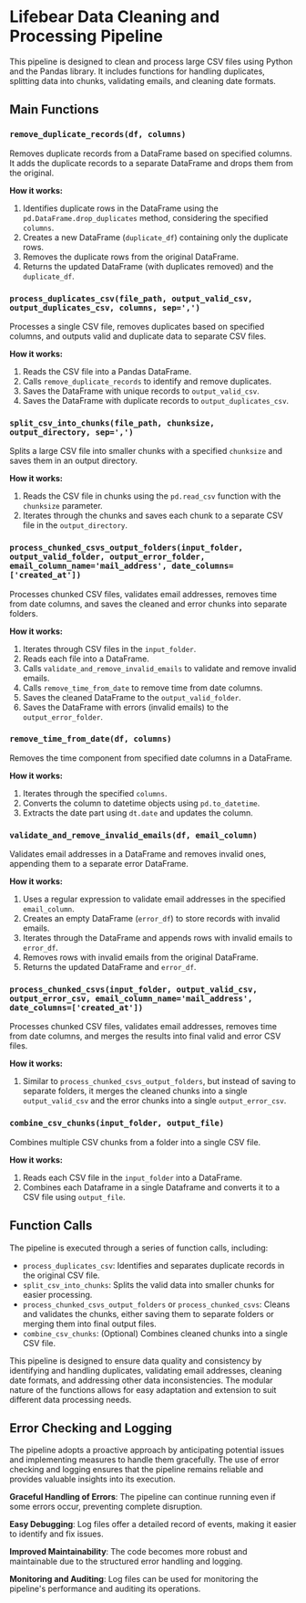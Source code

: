 # Lifebear Data Cleaning and Processing Pipeline

This pipeline is designed to clean and process large CSV files using Python and the Pandas library. It includes functions for handling duplicates, splitting data into chunks, validating emails, and cleaning date formats.

## Main Functions

### `remove_duplicate_records(df, columns)`

Removes duplicate records from a DataFrame based on specified columns. It adds the duplicate records to a separate DataFrame and drops them from the original.

**How it works:**
1. Identifies duplicate rows in the DataFrame using the `pd.DataFrame.drop_duplicates` method, considering the specified `columns`.
2. Creates a new DataFrame (`duplicate_df`) containing only the duplicate rows.
3. Removes the duplicate rows from the original DataFrame.
4. Returns the updated DataFrame (with duplicates removed) and the `duplicate_df`.

### `process_duplicates_csv(file_path, output_valid_csv, output_duplicates_csv, columns, sep=',')`

Processes a single CSV file, removes duplicates based on specified columns, and outputs valid and duplicate data to separate CSV files.

**How it works:**
1. Reads the CSV file into a Pandas DataFrame.
2. Calls `remove_duplicate_records` to identify and remove duplicates.
3. Saves the DataFrame with unique records to `output_valid_csv`.
4. Saves the DataFrame with duplicate records to `output_duplicates_csv`.

### `split_csv_into_chunks(file_path, chunksize, output_directory, sep=',')`

Splits a large CSV file into smaller chunks with a specified `chunksize` and saves them in an output directory.

**How it works:**
1. Reads the CSV file in chunks using the `pd.read_csv` function with the `chunksize` parameter.
2. Iterates through the chunks and saves each chunk to a separate CSV file in the `output_directory`.

### `process_chunked_csvs_output_folders(input_folder, output_valid_folder, output_error_folder, email_column_name='mail_address', date_columns=['created_at'])`

Processes chunked CSV files, validates email addresses, removes time from date columns, and saves the cleaned and error chunks into separate folders.

**How it works:**
1. Iterates through CSV files in the `input_folder`.
2. Reads each file into a DataFrame.
3. Calls `validate_and_remove_invalid_emails` to validate and remove invalid emails.
4. Calls `remove_time_from_date` to remove time from date columns.
5. Saves the cleaned DataFrame to the `output_valid_folder`.
6. Saves the DataFrame with errors (invalid emails) to the `output_error_folder`.

### `remove_time_from_date(df, columns)`

Removes the time component from specified date columns in a DataFrame.

**How it works:**
1. Iterates through the specified `columns`.
2. Converts the column to datetime objects using `pd.to_datetime`.
3. Extracts the date part using `dt.date` and updates the column.

### `validate_and_remove_invalid_emails(df, email_column)`

Validates email addresses in a DataFrame and removes invalid ones, appending them to a separate error DataFrame.

**How it works:**
1. Uses a regular expression to validate email addresses in the specified `email_column`.
2. Creates an empty DataFrame (`error_df`) to store records with invalid emails.
3. Iterates through the DataFrame and appends rows with invalid emails to `error_df`.
4. Removes rows with invalid emails from the original DataFrame.
5. Returns the updated DataFrame and `error_df`.

### `process_chunked_csvs(input_folder, output_valid_csv, output_error_csv, email_column_name='mail_address', date_columns=['created_at'])`

Processes chunked CSV files, validates email addresses, removes time from date columns, and merges the results into final valid and error CSV files.

**How it works:**
1. Similar to `process_chunked_csvs_output_folders`, but instead of saving to separate folders, it merges the cleaned chunks into a single `output_valid_csv` and the error chunks into a single `output_error_csv`.

### `combine_csv_chunks(input_folder, output_file)`

Combines multiple CSV chunks from a folder into a single CSV file.

**How it works:**
1. Reads each CSV file in the `input_folder` into a DataFrame.
2. Combines each Dataframe in a single Dataframe and converts it to a CSV file using `output_file`.

## Function Calls

The pipeline is executed through a series of function calls, including:

- `process_duplicates_csv`: Identifies and separates duplicate records in the original CSV file.
- `split_csv_into_chunks`: Splits the valid data into smaller chunks for easier processing.
- `process_chunked_csvs_output_folders` or `process_chunked_csvs`: Cleans and validates the chunks, either saving them to separate folders or merging them into final output files.
- `combine_csv_chunks`: (Optional) Combines cleaned chunks into a single CSV file.


This pipeline is designed to ensure data quality and consistency by identifying and handling duplicates, validating email addresses, cleaning date formats, and addressing other data inconsistencies. The modular nature of the functions allows for easy adaptation and extension to suit different data processing needs. 

## Error Checking and Logging

The pipeline adopts a proactive approach by anticipating potential issues and implementing measures to handle them gracefully. The use of error checking and logging ensures that the pipeline remains reliable and provides valuable insights into its execution.

**Graceful Handling of Errors**: The pipeline can continue running even if some errors occur, preventing complete disruption.

**Easy Debugging**: Log files offer a detailed record of events, making it easier to identify and fix issues.

**Improved Maintainability**: The code becomes more robust and maintainable due to the structured error handling and logging.

**Monitoring and Auditing**: Log files can be used for monitoring the pipeline's performance and auditing its operations.


